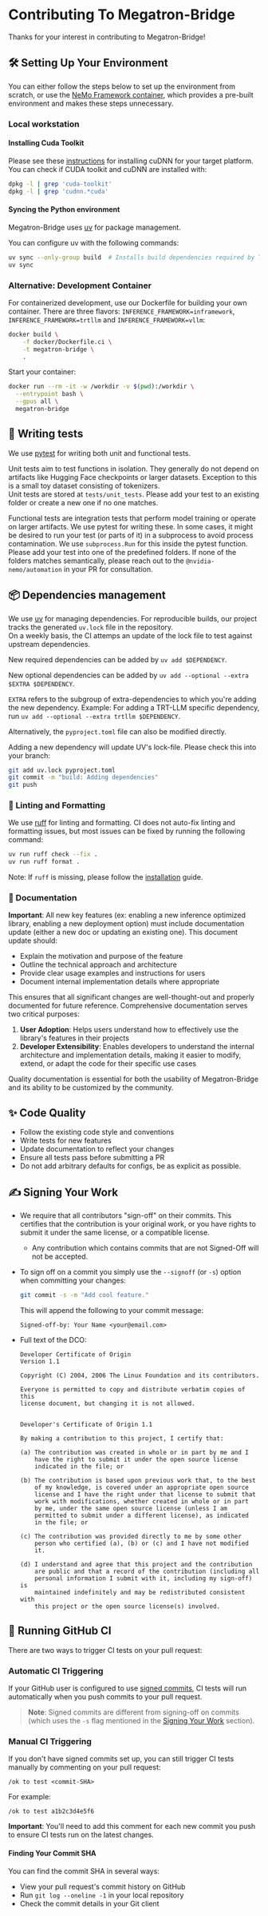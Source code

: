 # Contributing To Megatron-Bridge

Thanks for your interest in contributing to Megatron-Bridge!

## 🛠️ Setting Up Your Environment

You can either follow the steps below to set up the environment from scratch, or use the [NeMo Framework container](https://catalog.ngc.nvidia.com/orgs/nvidia/containers/nemo/tags), which provides a pre-built environment and makes these steps unnecessary.

### Local workstation

#### Installing Cuda Toolkit

Please see these [instructions](https://developer.nvidia.com/cudnn-downloads) for installing cuDNN for your target platform. You can check if CUDA toolkit and cuDNN are installed with:

```bash
dpkg -l | grep 'cuda-toolkit'
dpkg -l | grep 'cudnn.*cuda'
```

#### Syncing the Python environment

Megatron-Bridge uses [uv](https://docs.astral.sh/uv/) for package management.

You can configure uv with the following commands:

```bash
uv sync --only-group build  # Installs build dependencies required by TransformerEngine
uv sync
```

### Alternative: Development Container

For containerized development, use our Dockerfile for building your own container. There are three flavors: `INFERENCE_FRAMEWORK=inframework`, `INFERENCE_FRAMEWORK=trtllm` and `INFERENCE_FRAMEWORK=vllm`:

```bash
docker build \
    -f docker/Dockerfile.ci \
    -t megatron-bridge \
    .
```

Start your container:

```bash
docker run --rm -it -w /workdir -v $(pwd):/workdir \
  --entrypoint bash \
  --gpus all \
  megatron-bridge
```

## 📝 Writing tests

We use [pytest](https://docs.pytest.org/en/stable/) for writing both unit and functional tests.

Unit tests aim to test functions in isolation. They generally do not depend on artifacts like Hugging Face checkpoints or larger datasets. Exception to this is a small toy dataset consisting of tokenizers.  
Unit tests are stored at `tests/unit_tests`. Please add your test to an existing folder or create a new one if no one matches.

Functional tests are integration tests that perform model training or operate on larger artifacts. We use pytest for writing these. In some cases, it might be desired to run your test (or parts of it) in a subprocess to avoid process contamination. We use `subprocess.Run` for this inside the pytest function. Please add your test into one of the predefined folders. If none of the folders matches semantically, please reach out to the `@nvidia-nemo/automation` in your PR for consultation.

## 📦 Dependencies management

We use [uv](https://docs.astral.sh/uv/) for managing dependencies. For reproducible builds, our project tracks the generated `uv.lock` file in the repository.  
On a weekly basis, the CI attemps an update of the lock file to test against upstream dependencies.

New required dependencies can be added by `uv add $DEPENDENCY`.

New optional dependencies can be added by `uv add --optional --extra $EXTRA $DEPENDENCY`.

`EXTRA` refers to the subgroup of extra-dependencies to which you're adding the new dependency.
Example: For adding a TRT-LLM specific dependency, run `uv add --optional --extra trtllm $DEPENDENCY`.

Alternatively, the `pyproject.toml` file can also be modified directly.

Adding a new dependency will update UV's lock-file. Please check this into your branch:

```bash
git add uv.lock pyproject.toml
git commit -m "build: Adding dependencies"
git push
```

### 🧹 Linting and Formatting

We use [ruff](https://docs.astral.sh/ruff/) for linting and formatting. CI does not auto-fix linting and formatting issues, but most issues can be fixed by running the following command:

```bash
uv run ruff check --fix .
uv run ruff format .
```

Note: If `ruff` is missing, please follow the [installation](#local-workstation) guide.

### 📝 Documentation

**Important**: All new key features (ex: enabling a new inference optimized library, enabling a new deployment option) must include documentation update (either a new doc or updating an existing one). This document update should:

- Explain the motivation and purpose of the feature
- Outline the technical approach and architecture
- Provide clear usage examples and instructions for users
- Document internal implementation details where appropriate

This ensures that all significant changes are well-thought-out and properly documented for future reference. Comprehensive documentation serves two critical purposes:

1. **User Adoption**: Helps users understand how to effectively use the library's features in their projects
2. **Developer Extensibility**: Enables developers to understand the internal architecture and implementation details, making it easier to modify, extend, or adapt the code for their specific use cases

Quality documentation is essential for both the usability of Megatron-Bridge and its ability to be customized by the community.

## ✨ Code Quality

- Follow the existing code style and conventions
- Write tests for new features
- Update documentation to reflect your changes
- Ensure all tests pass before submitting a PR
- Do not add arbitrary defaults for configs, be as explicit as possible.

## ✍️ Signing Your Work

- We require that all contributors "sign-off" on their commits. This certifies that the contribution is your original work, or you have rights to submit it under the same license, or a compatible license.

  - Any contribution which contains commits that are not Signed-Off will not be accepted.

- To sign off on a commit you simply use the `--signoff` (or `-s`) option when committing your changes:

  ```bash
  git commit -s -m "Add cool feature."
  ```

  This will append the following to your commit message:

  ```
  Signed-off-by: Your Name <your@email.com>
  ```

- Full text of the DCO:

  ```
  Developer Certificate of Origin
  Version 1.1

  Copyright (C) 2004, 2006 The Linux Foundation and its contributors.

  Everyone is permitted to copy and distribute verbatim copies of this
  license document, but changing it is not allowed.


  Developer's Certificate of Origin 1.1

  By making a contribution to this project, I certify that:

  (a) The contribution was created in whole or in part by me and I
      have the right to submit it under the open source license
      indicated in the file; or

  (b) The contribution is based upon previous work that, to the best
      of my knowledge, is covered under an appropriate open source
      license and I have the right under that license to submit that
      work with modifications, whether created in whole or in part
      by me, under the same open source license (unless I am
      permitted to submit under a different license), as indicated
      in the file; or

  (c) The contribution was provided directly to me by some other
      person who certified (a), (b) or (c) and I have not modified
      it.

  (d) I understand and agree that this project and the contribution
      are public and that a record of the contribution (including all
      personal information I submit with it, including my sign-off) is
      maintained indefinitely and may be redistributed consistent with
      this project or the open source license(s) involved.
  ```

## 🚀 Running GitHub CI

There are two ways to trigger CI tests on your pull request:

### Automatic CI Triggering

If your GitHub user is configured to use [signed commits](https://docs.github.com/en/authentication/managing-commit-signature-verification/about-commit-signature-verification), CI tests will run automatically when you push commits to your pull request.

> **Note**: Signed commits are different from signing-off on commits (which uses the `-s` flag mentioned in the [Signing Your Work](#signing-your-work) section).

### Manual CI Triggering

If you don't have signed commits set up, you can still trigger CI tests manually by commenting on your pull request:

```
/ok to test <commit-SHA>
```

For example:

```
/ok to test a1b2c3d4e5f6
```

**Important**: You'll need to add this comment for each new commit you push to ensure CI tests run on the latest changes.

#### Finding Your Commit SHA

You can find the commit SHA in several ways:

- View your pull request's commit history on GitHub
- Run `git log --oneline -1` in your local repository
- Check the commit details in your Git client
